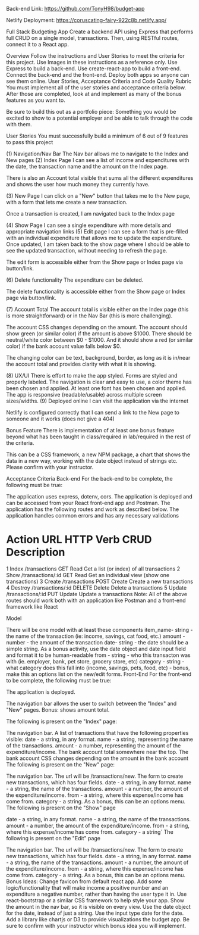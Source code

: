 Back-end Link: https://github.com/TonyH98/budget-app


Netlify Deployment: https://coruscating-fairy-922c8b.netlify.app/




Full Stack Budgeting App
Create a backend API using Express that performs full CRUD on a single model, transactions. Then, using RESTful routes, connect it to a React app.





Overview
Follow the instructions and User Stories to meet the criteria for this project. Use Images in these instructions as a reference only.
Use Express to build a back-end.
Use create-react-app to build a front-end.
Connect the back-end and the front-end.
Deploy both apps so anyone can see them online.
User Stories, Acceptance Criteria and Code Quality Rubric
You must implement all of the user stories and acceptance criteria below. After those are completed, look at and implement as many of the bonus features as you want to.

Be sure to build this out as a portfolio piece: Something you would be excited to show to a potential employer and be able to talk through the code with them.

User Stories
You must successfully build a minimum of 6 out of 9 features to pass this project

(1) Navigation/Nav Bar
The Nav bar allows me to navigate to the Index and New pages
(2) Index Page
I can see a list of income and expenditures with the date, the transaction name and the amount on the Index page.

There is also an Account total visible that sums all the different expenditures and shows the user how much money they currently have.

(3) New Page
I can click on a "New" button that takes me to the New page, with a form that lets me create a new transaction.

Once a transaction is created, I am navigated back to the Index page

(4) Show Page
I can see a single expenditure with more details and appropriate navigation links
(5) Edit page
I can see a form that is pre-filled with an individual expenditure that allows me to update the expenditure. Once updated, I am taken back to the show page where I should be able to see the updated transaction, without needing to refresh the page.

The edit form is accessible either from the Show page or Index page via button/link.

(6) Delete functionality
The expenditure can be deleted.

The delete functionality is accessible either from the Show page or Index page via button/link.

(7) Account Total
The account total is visible either on the Index page (this is more straightforward) or in the Nav Bar (this is more challenging).

The account CSS changes depending on the amount. The account should show green (or similar color) if the amount is above $1000. There should be neutral/white color between $0 - $1000. And it should show a red (or similar color) if the bank account value falls below $0.

The changing color can be text, background, border, as long as it is in/near the account total and provides clarity with what it is showing.

(8) UX/UI
There is effort to make the app styled. Forms are styled and properly labeled. The navigation is clear and easy to use, a color theme has been chosen and applied. At least one font has been chosen and applied. The app is responsive (readable/usable) across multiple screen sizes/widths.
(9) Deployed online
I can visit the application via the internet

Netlify is configured correctly that I can send a link to the New page to someone and it works (does not give a 404)

Bonus Feature
There is implementation of at least one bonus feature beyond what has been taught in class/required in lab/required in the rest of the criteria.

This can be a CSS framework, a new NPM package, a chart that shows the data in a new way, working with the date object instead of strings etc. Please confirm with your instructor.

Acceptance Criteria
Back-end
For the back-end to be complete, the following must be true:

The application uses express, dotenv, cors.
The application is deployed and can be accessed from your React front-end app and Postman.
The application has the following routes and work as described below.
The application handles common errors and has any necessary validations
#	Action	URL	HTTP Verb	CRUD	Description
1	Index	/transactions	GET	Read	Get a list (or index) of all transactions
2	Show	/transactions/:id	GET	Read	Get an individual view (show one transactions)
3	Create	/transactions	POST	Create	Create a new transactions
4	Destroy	/transactions/:id	DELETE	Delete	Delete a transactions
5	Update	/transactions/:id	PUT	Update	Update a transactions
Note: All of the above routes should work both with an application like Postman and a front-end framework like React

Model

There will be one model with at least these components
item_name- string - the name of the transaction (ie: income, savings, cat food, etc.)
amount -number - the amount of the transaction
date- string - the date should be a simple string. As a bonus activity, use the date object and date input field and format it to be human-readable
from - string - who this transacton was with (ie. employer, bank, pet store, grocery store, etc)
category - string - what category does this fall into (income, savings, pets, food, etc) - bonus, make this an options list on the new/edit forms.
Front-End
For the front-end to be complete, the following must be true:

The application is deployed.

The navigation bar allows the user to switch between the "Index" and "New" pages. Bonus: shows amount total.

The following is present on the "Index" page:

The navigation bar.
A list of transactions that have the following properties visible:
date - a string, in any format.
name - a string, representing the name of the transactions.
amount - a number, representing the amount of the expenditure/income.
The bank account total somewhere near the top.
The bank account CSS changes depending on the amount in the bank account
The following is present on the "New" page:

The navigation bar.
The url will be /transactions/new.
The form to create new transactions, which has four fields.
date - a string, in any format.
name - a string, the name of the transactions.
amount - a number, the amount of the expenditure/income.
from - a string, where this expense/income has come from.
category - a string. As a bonus, this can be an options menu.
The following is present on the "Show" page

date - a string, in any format.
name - a string, the name of the transactions.
amount - a number, the amount of the expenditure/income.
from - a string, where this expense/income has come from.
category - a string`
The following is present on the "Edit" page

The navigation bar.
The url will be /transactions/new.
The form to create new transactions, which has four fields.
date - a string, in any format.
name - a string, the name of the transactions.
amount - a number, the amount of the expenditure/income.
from - a string, where this expense/income has come from.
category - a string. As a bonus, this can be an options menu.
Bonus Ideas:
Change favicon from default react app.
Add some logic/functionality that will make income a positive number and an expenditure a negative number, rather than having the user type it in.
Use react-bootstrap or a similar CSS framework to help style your app.
Show the amount in the nav bar, so it is visible on every view.
Use the date object for the date, instead of just a string.
Use the input type date for the date.
Add a library like chartjs or D3 to provide visualizations the budget app.
Be sure to confirm with your instructor which bonus idea you will implement.